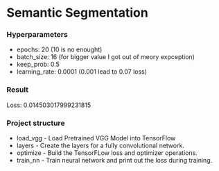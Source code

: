 # Semantic Segmentation
### Hyperparameters
- epochs: 20 (10 is no enought)
- batch_size: 16 (for bigger value I got out of meory expception)
- keep_prob: 0.5
- learning_rate: 0.0001 (0.001 lead to 0.07 loss)

### Result
Loss: 0.014503017999231815 


### Project structure
- load_vgg - Load Pretrained VGG Model into TensorFlow
- layers - Create the layers for a fully convolutional network.
- optimize - Build the TensorFLow loss and optimizer operations.
- train_nn - Train neural network and print out the loss during training.



